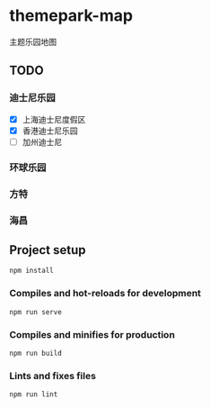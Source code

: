 # themepark-map
主题乐园地图

## TODO

### 迪士尼乐园
- [x] 上海迪士尼度假区
- [x] 香港迪士尼乐园
- [ ] 加州迪士尼

### 环球乐园

### 方特

### 海昌


## Project setup
```
npm install
```

### Compiles and hot-reloads for development
```
npm run serve
```

### Compiles and minifies for production
```
npm run build
```

### Lints and fixes files
```
npm run lint
```
